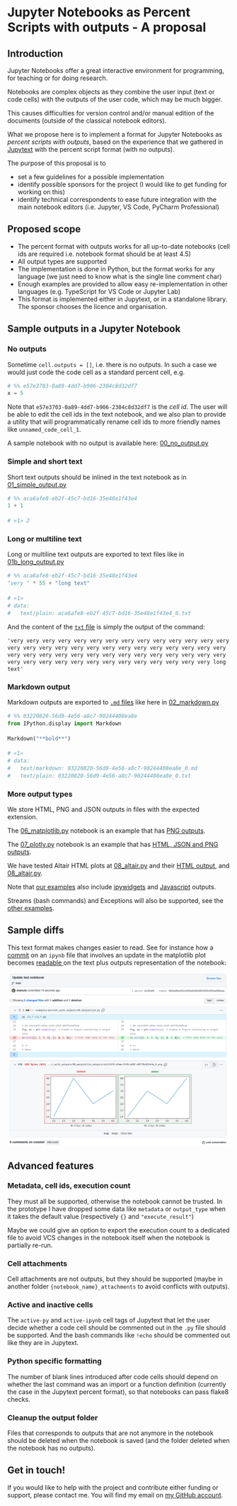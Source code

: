 # Jupyter Notebooks as Percent Scripts with outputs - A proposal

## Introduction

Jupyter Notebooks offer a great interactive environment for programming, for teaching or for doing research.

Notebooks are complex objects as they combine the user input (text or code cells) with the outputs of the user code, which may be much bigger.

This causes difficulties for version control and/or manual edition of the documents (outside of the classical notebook editors).

What we propose here is to implement a format for Jupyter Notebooks as _percent scripts with outputs_, based on the experience that we gathered in [Jupytext](https://jupytext.readthedocs.io) with the percent script format (with no outputs).

The purpose of this proposal is to
- set a few guidelines for a possible implementation
- identify possible sponsors for the project (I would like to get funding for working on this)
- identify technical correspondents to ease future integration with the main notebook editors (i.e. Jupyter, VS Code, PyCharm Professional)

## Proposed scope

- The percent format with outputs works for all up-to-date notebooks (cell ids are required i.e. notebook format should be at least 4.5)
- All output types are supported
- The implementation is done in Python, but the format works for any language (we just need to know what is the single line comment char)
- Enough examples are provided to allow easy re-implementation in other languages (e.g. TypeScript for VS Code or Jupyter Lab)
- This format is implemented either in Jupytext, or in a standalone library. The sponsor chooses the licence and organisation.

## Sample outputs in a Jupyter Notebook

### No outputs

Sometime `cell.outputs = []`, i.e. there is no outputs. In such a case we would just code the code cell as a standard percent cell, e.g.

```python
# %% e57e3703-0a89-4dd7-b906-2304c8d32df7
x = 5
```

Note that `e57e3703-0a89-4dd7-b906-2304c8d32df7` is the _cell id_. The user will be able to edit the cell ids in the text notebook, and we also plan to provide a utility that will programmatically rename cell ids to more friendly names like `unnamed_code_cell_1`.

A sample notebook with no output is available here: [00_no_output.py](https://github.com/mwouts/nbpercent/blob/main/examples/percent_with_outputs/00_no_output.py)


### Simple and short text

Short text outputs should be inlined in the text notebook as in [01_simple_output.py](https://github.com/mwouts/nbpercent/blob/main/examples/percent_with_outputs/01_simple_output.py)

```python
# %% aca6afe8-eb2f-45c7-bd16-35e48e1f43e4
1 + 1

# «1» 2
```

### Long or multiline text

Long or multiline text outputs are exported to text files like in [01b_long_output.py](https://github.com/mwouts/nbpercent/blob/main/examples/percent_with_outputs/01b_long_output.py)

```python
# %% aca6afe8-eb2f-45c7-bd16-35e48e1f43e4
"very " * 55 + "long text"

# «1»
# data:
#   text/plain: aca6afe8-eb2f-45c7-bd16-35e48e1f43e4_0.txt
```

And the content of the [`txt` file](https://github.com/mwouts/nbpercent/blob/main/examples/percent_with_outputs/01b_long_output_outputs/aca6afe8-eb2f-45c7-bd16-35e48e1f43e4_0.txt) is simply the output of the command:
```
'very very very very very very very very very very very very very very very very very very very very very very very very very very very very very very very very very very very very very very very very very very very very very very very very very very very very very very very long text'
```

### Markdown output

Markdown outputs are exported to [`.md` files](https://github.com/mwouts/nbpercent/blob/main/examples/percent_with_outputs/02_markdown_outputs/03220820-56d9-4e56-a8c7-90244408ea8e_0.md) like here in [02_markdown.py](https://github.com/mwouts/nbpercent/blob/main/examples/percent_with_outputs/02_markdown.py)

```python
# %% 03220820-56d9-4e56-a8c7-90244408ea8e
from IPython.display import Markdown

Markdown("**bold**")

# «1»
# data:
#   text/markdown: 03220820-56d9-4e56-a8c7-90244408ea8e_0.md
#   text/plain: 03220820-56d9-4e56-a8c7-90244408ea8e_0.txt
```

### More output types

We store HTML, PNG and JSON outputs in files with the expected extension.

The [06_matplotlib.py](https://github.com/mwouts/nbpercent/blob/main/examples/percent_with_outputs/06_matplotlib.py) notebook is an example that has [PNG outputs](https://github.com/mwouts/nbpercent/tree/main/examples/percent_with_outputs/06_matplotlib_outputs/cb1418f2-dfee-4345-a26f-d6775c93fb4e_0.png).

The [07_plotly.py](https://github.com/mwouts/nbpercent/blob/main/examples/percent_with_outputs/07_plotly.py) notebook is an example that has [HTML, JSON and PNG outputs](https://github.com/mwouts/nbpercent/tree/main/examples/percent_with_outputs/07_plotly_outputs).

We have tested Altair HTML plots at [08_altair.py](https://github.com/mwouts/nbpercent/blob/main/examples/percent_with_outputs/08_altair.py) and their [HTML output](https://github.com/mwouts/nbpercent/tree/main/examples/percent_with_outputs/08_altair_outputs), and [08_altair.py](https://github.com/mwouts/nbpercent/blob/main/examples/percent_with_outputs/08_altair.py).

Note that [our examples](https://github.com/mwouts/nbpercent/tree/main/examples) also include [ipywidgets](https://github.com/mwouts/nbpercent/blob/main/examples/percent_with_outputs/09_ipywidgets.py) and [Javascript](https://github.com/mwouts/nbpercent/blob/main/examples/percent_with_outputs/10_itables_outputs/c5dfd916-da57-4d47-8111-ceb648afc0cd_0.js) outputs.

Streams (bash commands) and Exceptions will also be supported, see the [other examples](https://github.com/mwouts/nbpercent/tree/main/examples/percent_with_outputs).

## Sample diffs

This text format makes changes easier to read. See for instance how a [commit](https://github.com/mwouts/nbpercent/commit/b125e66b0de981a47b39b0dc5e9e8237b4957181) on an `ipynb` file that involves an update in the matplotlib plot becomes [readable ](https://github.com/mwouts/nbpercent/commit/38b3a8be3d114163e619d48542632455aa56baea) on the text plus outputs representation of the notebook:

![](sample_diff.png)

## Advanced features

### Metadata, cell ids, execution count

They must all be supported, otherwise the notebook cannot be trusted. In the prototype I have dropped some data like `metadata` or `output_type` when it takes the default value (respectively `{}` and `"execute_result"`)

Maybe we could give an option to export the execution count to a dedicated file to avoid VCS changes in the notebook itself when the notebook is partially re-run.

### Cell attachments

Cell attachments are not outputs, but they should be supported (maybe in another folder `{notebook_name}_attachments` to avoid conflicts with outputs).

### Active and inactive cells

The `active-py` and `active-ipynb` cell tags of Jupytext that let the user decide whether a code cell should be commented out in the `.py` file should be supported. And the bash commands like `!echo` should be commented out like they are in Jupytext.

### Python specific formatting

The number of blank lines introduced after code cells should depend on whether the last command was an import or a function definition (currently the case in the Jupytext percent format), so that notebooks can pass flake8 checks.

### Cleanup the output folder

Files that corresponds to outputs that are not anymore in the notebook should be deleted when the notebook is saved (and the folder deleted when the notebook has no outputs).

## Get in touch!

If you would like to help with the project and contribute either funding or support, please contact me. You will find my email on [my GitHub account](https://github.com/mwouts/).
